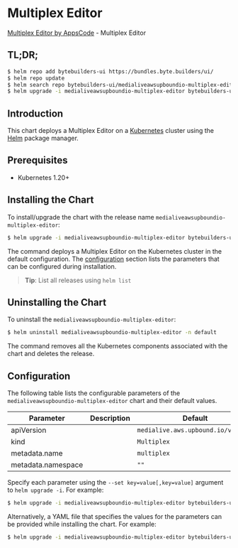 # Multiplex Editor

[Multiplex Editor by AppsCode](https://byte.builders) - Multiplex Editor

## TL;DR;

```bash
$ helm repo add bytebuilders-ui https://bundles.byte.builders/ui/
$ helm repo update
$ helm search repo bytebuilders-ui/medialiveawsupboundio-multiplex-editor --version=v0.4.18
$ helm upgrade -i medialiveawsupboundio-multiplex-editor bytebuilders-ui/medialiveawsupboundio-multiplex-editor -n default --create-namespace --version=v0.4.18
```

## Introduction

This chart deploys a Multiplex Editor on a [Kubernetes](http://kubernetes.io) cluster using the [Helm](https://helm.sh) package manager.

## Prerequisites

- Kubernetes 1.20+

## Installing the Chart

To install/upgrade the chart with the release name `medialiveawsupboundio-multiplex-editor`:

```bash
$ helm upgrade -i medialiveawsupboundio-multiplex-editor bytebuilders-ui/medialiveawsupboundio-multiplex-editor -n default --create-namespace --version=v0.4.18
```

The command deploys a Multiplex Editor on the Kubernetes cluster in the default configuration. The [configuration](#configuration) section lists the parameters that can be configured during installation.

> **Tip**: List all releases using `helm list`

## Uninstalling the Chart

To uninstall the `medialiveawsupboundio-multiplex-editor`:

```bash
$ helm uninstall medialiveawsupboundio-multiplex-editor -n default
```

The command removes all the Kubernetes components associated with the chart and deletes the release.

## Configuration

The following table lists the configurable parameters of the `medialiveawsupboundio-multiplex-editor` chart and their default values.

|     Parameter      | Description |                    Default                    |
|--------------------|-------------|-----------------------------------------------|
| apiVersion         |             | <code>medialive.aws.upbound.io/v1beta1</code> |
| kind               |             | <code>Multiplex</code>                        |
| metadata.name      |             | <code>multiplex</code>                        |
| metadata.namespace |             | <code>""</code>                               |


Specify each parameter using the `--set key=value[,key=value]` argument to `helm upgrade -i`. For example:

```bash
$ helm upgrade -i medialiveawsupboundio-multiplex-editor bytebuilders-ui/medialiveawsupboundio-multiplex-editor -n default --create-namespace --version=v0.4.18 --set apiVersion=medialive.aws.upbound.io/v1beta1
```

Alternatively, a YAML file that specifies the values for the parameters can be provided while
installing the chart. For example:

```bash
$ helm upgrade -i medialiveawsupboundio-multiplex-editor bytebuilders-ui/medialiveawsupboundio-multiplex-editor -n default --create-namespace --version=v0.4.18 --values values.yaml
```
